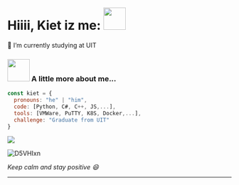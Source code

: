 # Hiiii, Kiet iz me: <img src="https://media.giphy.com/media/mGcNjsfWAjY5AEZNw6/giphy.gif" width="50"></h2>
🔭 I’m currently studying at UIT<br>

### <img src="https://media.giphy.com/media/VgCDAzcKvsR6OM0uWg/giphy.gif" width="50"> A little more about me...  

```javascript
const kiet = {
  pronouns: "he" | "him",
  code: [Python, C#, C++, JS,...],
  tools: [VMWare, PuTTY, K8S, Docker,...],
  challenge: "Graduate from UIT"
}
```

[![](https://visitcount.itsvg.in/api?id=K-izme&icon=5&color=1)](https://visitcount.itsvg.in)





![D5VHIxn](https://user-images.githubusercontent.com/91515708/231833603-615464bf-0b84-48b4-a176-184a398faf3e.gif)


<em><b></b> Keep calm and stay positive</b> 😄</em>

---


